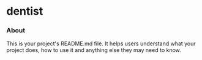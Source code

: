 dentist
=======

### About

This is your project's README.md file. It helps users understand what your
project does, how to use it and anything else they may need to know.